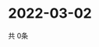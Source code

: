 # 2022-03-02
  共 0条

  <!-- BEGIN -->
  <!-- 最后更新时间Wed Mar 02 2022 15:04:53 GMT+0000 (Coordinated Universal Time) -->
  
  <!-- END -->
  
  